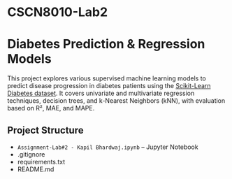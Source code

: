 # CSCN8010-Lab2

# Diabetes Prediction & Regression Models

This project explores various supervised machine learning models to predict disease progression in diabetes patients using the [Scikit-Learn Diabetes dataset](https://scikit-learn.org/stable/datasets/toy_dataset.html#diabetes-dataset). It covers univariate and multivariate regression techniques, decision trees, and k-Nearest Neighbors (kNN), with evaluation based on R², MAE, and MAPE.

## Project Structure

- `Assignment-Lab#2 - Kapil Bhardwaj.ipynb` – Jupyter Notebook
- .gitignore
- requirements.txt
- README.md